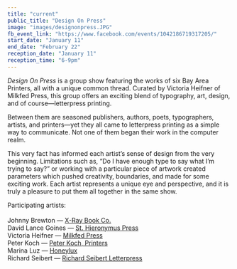 ```yaml
---
title: "current"
public_title: "Design On Press"
image: "images/designonpress.JPG"
fb_event_link: "https://www.facebook.com/events/1042186719317205/"
start_date: "January 11"
end_date: "February 22"
reception_date: "January 11"
reception_time: "6-9pm"
---
```

_Design On Press_ is a group show featuring the works of six Bay Area Printers, all with a unique common thread. Curated by Victoria Heifner of Milkfed Press, this group offers an exciting blend of typography, art, design, and of course—letterpress printing.

Between them are seasoned publishers, authors, poets, typographers, artists, and printers—yet they all came to letterpress printing as a simple way to communicate. Not one of them began their work in the computer realm. 

This very fact has informed each artist’s sense of design from the very beginning. Limitations such as, “Do I have enough type to say what I’m trying to say?” or working with a particular piece of artwork created parameters which pushed creativity, boundaries, and made for some exciting work. Each artist represents a unique eye and perspective, and it is truly a pleasure to put them all together in the same show.

Participating artists:
<br>
<br>
Johnny Brewton — [X-Ray Book Co.](http://www.xraybookco.com/)<br>
David Lance Goines — [St. Hieronymus Press](https://www.goines.net/)<br>
Victoria Heifner — [Milkfed Press](http://www.milkfedpress.com)<br>
Peter Koch — [Peter Koch, Printers](http://www.peterkochprinters.com/)<br>
Marina Luz — [Honeylux](http://www.marinaluz.com/)<br>
Richard Seibert — [Richard Seibert Letterpress](http://www.richardseibert.com/)<br>
